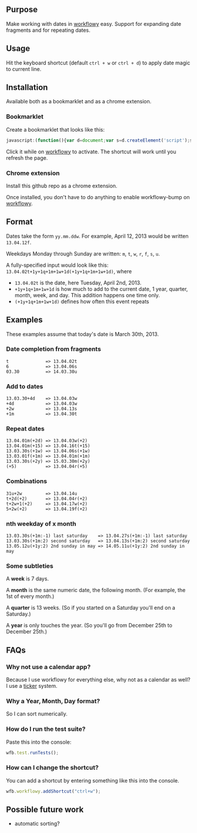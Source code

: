 ## Purpose

Make working with dates in [workflowy](http://workflowy.com) easy. Support for expanding date fragments and for repeating dates.

## Usage

Hit the keyboard shortcut (default `ctrl + w` or `ctrl + d`) to apply date magic to current line.

## Installation

Available both as a bookmarklet and as a chrome extension.

### Bookmarklet

Create a bookmarklet that looks like this:

```javascript
javascript:(function(){var d=document;var s=d.createElement('script');s.src='https://raw.github.com/thanthese/workflowy-bump/master/workflowy-bump.js';d.body.appendChild(s);})()
```

Click it while on [workflowy](http://workflowy.com) to activate. The shortcut will work until you refresh the page.

### Chrome extension

Install this github repo as a chrome extension.

Once installed, you don't have to do anything to enable workflowy-bump on [workflowy](http://workflowy.com).

## Format

Dates take the form `yy.mm.ddw`. For example, April 12, 2013 would be written `13.04.12f`.

Weekdays Monday through Sunday are written: `m`, `t`, `w`, `r`, `f`, `s`, `u`.

A fully-specified input would look like this: `13.04.02t+1y+1q+1m+1w+1d(+1y+1q+1m+1w+1d)`, where

- `13.04.02t` is the date, here Tuesday, April 2nd, 2013.
- `+1y+1q+1m+1w+1d` is how much to add to the current date,  1 year, quarter, month, week, and day. This addition happens one time only.
- `(+1y+1q+1m+1w+1d)` defines how often this event repeats

## Examples

These examples assume that today's date is March 30th, 2013.

### Date completion from fragments

    t              => 13.04.02t
    6              => 13.04.06s
    03.30          => 14.03.30u

### Add to dates

    13.03.30+4d    => 13.04.03w
    +4d            => 13.04.03w
    +2w            => 13.04.13s
    +1m            => 13.04.30t

### Repeat dates

    13.04.01m(+2d) => 13.04.03w(+2)
    13.04.01m(+15) => 13.04.16t(+15)
    13.03.30s(+1w) => 13.04.06s(+1w)
    13.03.01f(+1m) => 13.04.01m(+1m)
    13.03.30s(+2y) => 15.03.30m(+2y)
    (+5)           => 13.04.04r(+5)

### Combinations

    31u+2w         => 13.04.14u
    t+2d(+2)       => 13.04.04r(+2)
    t+2w+1(+2)     => 13.04.17w(+2)
    5+2w(+2)       => 13.04.19f(+2)

### nth weekday of x month

    13.03.30s(+1m:-1) last saturday    => 13.04.27s(+1m:-1) last saturday
    13.03.30s(+1m:2) second saturday   => 13.04.13s(+1m:2) second saturday
    13.05.12u(+1y:2) 2nd sunday in may => 14.05.11u(+1y:2) 2nd sunday in may

### Some subtleties

A **week** is 7 days.

A **month** is the same numeric date, the following month. (For example, the 1st of
every month.)

A **quarter** is 13 weeks. (So if you started on a Saturday you'll end on a Saturday.)

A **year** is only touches the year. (So you'll go from December 25th to December 25th.)

## FAQs

### Why not use a calendar app?

Because I use workflowy for everything else, why not as a calendar as well? I use a [ticker](http://en.wikipedia.org/wiki/Tickler_file) system.

### Why a Year, Month, Day format?

So I can sort numerically.

### How do I run the test suite?

Paste this into the console:

```javascript
wfb.test.runTests();
```

### How can I change the shortcut?

You can add a shortcut by entering something like this into the console.

```javascript
wfb.workflowy.addShortcut("ctrl+w");
```

## Possible future work

- automatic sorting?
